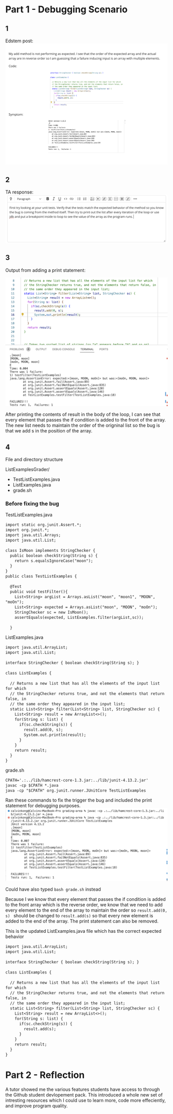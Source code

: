 # Part 1 - Debugging Scenario

## 1
Edstem post: 
![Image](P1.png)


## 2
TA response:
![Image](P2.png)

## 3
Output from adding a print statement:

![Image](P3.png)

After printing the contents of result in the body of the loop, I can see that every element that passes the if condition is added to the front of the array. The new list needs to maintain the order of the origninal list so the bug is that we add s in the position of the array. 

## 4

File and directory structure

ListExamplesGrader/
  - TestListExamples.java
  - ListExamples.java
  - grade.sh

### Before fixing the bug
TestListExamples.java
```
import static org.junit.Assert.*;
import org.junit.*;
import java.util.Arrays;
import java.util.List;

class IsMoon implements StringChecker {
  public boolean checkString(String s) {
    return s.equalsIgnoreCase("moon");
  }
}
public class TestListExamples {

  @Test
  public void testFilter(){
    List<String> argList = Arrays.asList("moon", "moon1", "MOON", "moOn");
    List<String> expected = Arrays.asList("moon", "MOON", "moOn");
    StringChecker sc = new IsMoon();
    assertEquals(expected, ListExamples.filter(argList,sc));

  }
```
ListExamples.java
```
import java.util.ArrayList;
import java.util.List;

interface StringChecker { boolean checkString(String s); }

class ListExamples {

  // Returns a new list that has all the elements of the input list for which
  // the StringChecker returns true, and not the elements that return false, in
  // the same order they appeared in the input list;
  static List<String> filter(List<String> list, StringChecker sc) {
    List<String> result = new ArrayList<>();
    for(String s: list) {
      if(sc.checkString(s)) {
        result.add(0, s);
        System.out.println(result);
      }
    }
    return result;
  }
}
```
grade.sh
```
CPATH='.:../lib/hamcrest-core-1.3.jar:../lib/junit-4.13.2.jar'
javac -cp $CPATH *.java
java -cp "$CPATH" org.junit.runner.JUnitCore TestListExamples
```
Ran these commands to fix the trigger the bug and included the print statement for debugging purposes.
![Image](P4.png)

Could have also typed ```bash grade.sh``` instead

Because I we know that every element that passes the if condition is added to the front array which is the reverse order, we know that we need to add every element to the end of the array to maintain the order so ```result.add(0, s) ``` should be changed to ```result.add(s)``` so that every new element is added to the end of the array. The print statement can also be removed.

This is the updated ListExamples.java file which has the correct expected behavior
```
import java.util.ArrayList;
import java.util.List;

interface StringChecker { boolean checkString(String s); }

class ListExamples {

  // Returns a new list that has all the elements of the input list for which
  // the StringChecker returns true, and not the elements that return false, in
  // the same order they appeared in the input list;
  static List<String> filter(List<String> list, StringChecker sc) {
    List<String> result = new ArrayList<>();
    for(String s: list) {
      if(sc.checkString(s)) {
        result.add(s);
      }
    }
    return result;
  }
}
```

# Part 2 - Reflection

A tutor showed me the various features students have access to through the Github student devlopement pack. This introduced a whole new set of intresting resources which I could use to learn more, code more effeciently, and improve program quality. 
